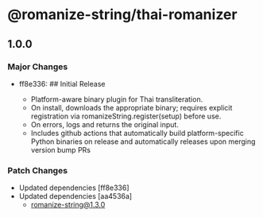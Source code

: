 # @romanize-string/thai-romanizer

## 1.0.0

### Major Changes

- ff8e336: ## Initial Release

  - Platform-aware binary plugin for Thai transliteration.
  - On install, downloads the appropriate binary; requires explicit registration via romanizeString.register(setup) before use.
  - On errors, logs and returns the original input.
  - Includes github actions that automatically build platform-specific Python binaries on release and automatically releases upon merging version bump PRs

### Patch Changes

- Updated dependencies [ff8e336]
- Updated dependencies [aa4536a]
  - romanize-string@1.3.0
